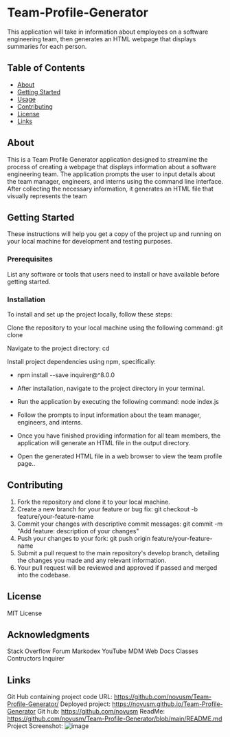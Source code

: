 # Team-Profile-Generator
This application will take in information about employees on a software engineering team, then generates an HTML webpage that displays summaries for each person.

## Table of Contents

- [About](#about)
- [Getting Started](#getting-started)
- [Usage](#usage)
- [Contributing](#contributing)
- [License](#license)
- [Links](#Links)

## About

This is a Team Profile Generator application designed to streamline the process of creating a webpage that displays information about a software engineering team. The application prompts the user to input details about the team manager, engineers, and interns using the command line interface. After collecting the necessary information, it generates an HTML file that visually represents the team 

## Getting Started

These instructions will help you get a copy of the project up and running on your local machine for development and testing purposes.

### Prerequisites

List any software or tools that users need to install or have available before getting started.


### Installation

To install and set up the project locally, follow these steps:

Clone the repository to your local machine using the following command:
git clone <repository-url>

Navigate to the project directory:
cd <project-directory>

Install project dependencies using npm, specifically: 
- npm install --save inquirer@^8.0.0 

- After installation, navigate to the project directory in your terminal.

- Run the application by executing the following command:
node index.js

- Follow the prompts to input information about the team manager, engineers, and interns.

- Once you have finished providing information for all team members, the application will generate an HTML file in the output directory.
  
- Open the generated HTML file in a web browser to view the team profile page..


## Contributing

1. Fork the repository and clone it to your local machine.
2. Create a new branch for your feature or bug fix:
      git checkout -b feature/your-feature-name
3. Commit your changes with descriptive commit messages:
     git commit -m "Add feature: description of your changes"
4. Push your changes to your fork:
     git push origin feature/your-feature-name
5. Submit a pull request to the main repository's develop branch, detailing the changes you made and any relevant information.
6. Your pull request will be reviewed and approved if passed and merged into the codebase.

## License

MIT License

## Acknowledgments

Stack Overflow Forum
Markodex YouTube
MDM Web Docs
  Classes
  Contructors
  Inquirer

## Links

Git Hub containing project code URL: https://github.com/novusm/Team-Profile-Generator/ Deployed project: https://novusm.github.io/Team-Profile-Generator Git hub: https://github.com/novusm ReadMe: https://github.com/novusm/Team-Profile-Generator/blob/main/README.md Project Screenshot:
![image](https://github.com/novusm/Team-Profile-Generator/assets/126507510/dc881a6a-dedb-49f5-9b2d-cda553ff618f)

